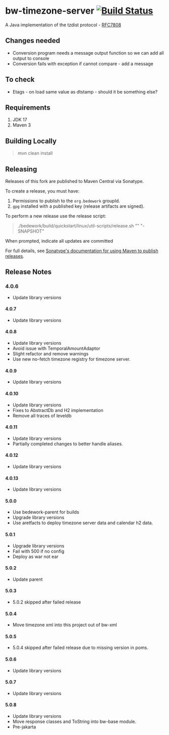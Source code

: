 # bw-timezone-server [![Build Status](https://travis-ci.org/Bedework/bw-timezone-server.svg)](https://travis-ci.org/Bedework/bw-timezone-server)

A Java implementation of the tzdist protocol - [RFC7808](https://tools.ietf.org/html/rfc7808)

## Changes needed
   *  Conversion program needs a message output function so we can add all output to console
   *  Conversion fails with exception if cannot compare - add a message 

## To check
   *  Etags - on load same value as dtstamp - should it be something else?

## Requirements

1. JDK 17
2. Maven 3

## Building Locally

> mvn clean install

## Releasing

Releases of this fork are published to Maven Central via Sonatype.

To create a release, you must have:

1. Permissions to publish to the `org.bedework` groupId.
2. `gpg` installed with a published key (release artifacts are signed).

To perform a new release use the release script:

> ./bedework/build/quickstart/linux/util-scripts/release.sh <module-name> "<release-version>" "<new-version>-SNAPSHOT"

When prompted, indicate all updates are committed

For full details, see [Sonatype's documentation for using Maven to publish releases](http://central.sonatype.org/pages/apache-maven.html).

## Release Notes
### 4.0.6
* Update library versions

#### 4.0.7
* Update library versions

#### 4.0.8
* Update library versions
* Avoid issue with TemporalAmountAdaptor
* Slight refactor and remove warnings
* Use new no-fetch timezone registry for timezone server.

#### 4.0.9
* Update library versions

#### 4.0.10
* Update library versions
* Fixes to AbstractDb and H2 implementation
* Remove all traces of leveldb

#### 4.0.11
* Update library versions
* Partially completed changes to better handle aliases.

#### 4.0.12
* Update library versions

#### 4.0.13
* Update library versions

#### 5.0.0
* Use bedework-parent for builds
*  Upgrade library versions
* Use aretfacts to deploy timezone server data and calendar h2 data.

#### 5.0.1
*  Upgrade library versions
* Fail with 500 if no config
* Deploy as war not ear

#### 5.0.2
* Update parent

#### 5.0.3
* 5.0.2 skipped after failed release

#### 5.0.4
* Move timezone xml into this project out of bw-xml

#### 5.0.5
* 5.0.4 skipped after failed release due to missing version in poms.

#### 5.0.6
* Update library versions

#### 5.0.7
* Update library versions

#### 5.0.8
* Update library versions
* Move response classes and ToString into bw-base module.
* Pre-jakarta
